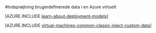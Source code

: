 <properties
    pageTitle="Indsprøjtning brugerdefinerede Data i virtuelle maskiner | Microsoft Azure"
    description="Dette emne beskrives, hvordan du indsætter brugerdefinerede data i en Azure virtuelt hvornår forekomsten er oprettet, og hvordan du kan finde de brugerdefinerede data på Windows eller Linux."
    services="virtual-machines-windows"
    documentationCenter=""
    authors="squillace"
    manager="timlt"
    editor="tysonn"
    tags="azure-service-management" />

<tags
    ms.service="virtual-machines-windows"
    ms.workload="infrastructure-services"
    ms.tgt_pltfrm="vm-windows"
    ms.devlang="na"
    ms.topic="article"
    ms.date="08/23/2016"
    ms.author="rasquill"/>

#<a name="injecting-custom-data-into-an-azure-virtual-machine"></a>Indsprøjtning brugerdefinerede data i en Azure virtuelt

[AZURE.INCLUDE [learn-about-deployment-models](../../includes/learn-about-deployment-models-classic-include.md)]

[AZURE.INCLUDE [virtual-machines-common-classic-inject-custom-data](../../includes/virtual-machines-common-classic-inject-custom-data.md)]
